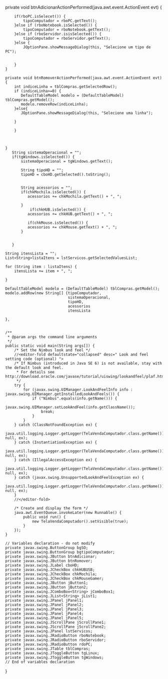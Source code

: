 
private void btnAdicionarActionPerformed(java.awt.event.ActionEvent evt) {                                             
        
        if(rboPC.isSelecet()) {
            tipoComputador = rboPC.getText();
        }else if (rboNotebook.isSelected()) {
            tipoComputador = rboNotebook.getText();
        }else if (rboServidor.isisSelected()) {
            tipoComputador = rboServidor.getText();
        }else {
            JOptionPane.showMessageDialog(this, "Selecione um tipo de PC");
            
                    
        }
    }                                            

    private void btnRomoverActionPerformed(java.awt.event.ActionEvent evt) {                                           
        int indiceLinha = tblCompras.getSelectedRow();
        if (indiceLinha>=0) {
           DefaultTableModel modelo = (DefaultTableModel) tblCompras.getModel();
           modelo.removeRow(indiceLinha);
        }else{
           JOptionPane.showMessageDialog(this, "Selecione uma linha"); 
            
        }
            
        }
        
        
        
    }                                          
       String sistemaOperacional = "";
       if(tgWindows.isSelected()) {
           sistemaOperacional = tgWindows.getText();
           
           String tipoHD = "";
           tipoHD = cboHD.getSelected().toString();
           
           
           String acessorios = "";
           if(chkMochila.isSelected()) {
              acessorios += chkMochila.getText() + ", ";
              
           }
               if(chkHUB.isSelected()) {
              acessorios += chkHUB.getText() + ", ";
              
              if(chkMouse.isSelected()) {
              acessorios += chkMouse.getText() + ", ";
           }
           
           
       }
    
    String itensLista = "";
    List<String>listaItens = lstServicos.getSelectedValuesList;
    
    for (String item : listaItens) {
        itensLista += item + ", ";
        
    }
        
    DefaultTableModel modelo = (DefaultTableModel) tblCompras.getModel();
    modelo.addRow(new String[] {tipoComputador,
                                sistemaOperacional,
                                tipoHD,
                                acessorios
                                itensLista        
                                    
    },

    
    /**
     * @param args the command line arguments
     */
    public static void main(String args[]) {
        /* Set the Nimbus look and feel */
        //<editor-fold defaultstate="collapsed" desc=" Look and feel setting code (optional) ">
        /* If Nimbus (introduced in Java SE 6) is not available, stay with the default look and feel.
         * For details see http://download.oracle.com/javase/tutorial/uiswing/lookandfeel/plaf.html 
         */
        try {
            for (javax.swing.UIManager.LookAndFeelInfo info : javax.swing.UIManager.getInstalledLookAndFeels()) {
                if ("Nimbus".equals(info.getName())) {
                    javax.swing.UIManager.setLookAndFeel(info.getClassName());
                    break;
                }
            }
        } catch (ClassNotFoundException ex) {
            java.util.logging.Logger.getLogger(TelaVendaComputador.class.getName()).log(java.util.logging.Level.SEVERE, null, ex);
        } catch (InstantiationException ex) {
            java.util.logging.Logger.getLogger(TelaVendaComputador.class.getName()).log(java.util.logging.Level.SEVERE, null, ex);
        } catch (IllegalAccessException ex) {
            java.util.logging.Logger.getLogger(TelaVendaComputador.class.getName()).log(java.util.logging.Level.SEVERE, null, ex);
        } catch (javax.swing.UnsupportedLookAndFeelException ex) {
            java.util.logging.Logger.getLogger(TelaVendaComputador.class.getName()).log(java.util.logging.Level.SEVERE, null, ex);
        }
        //</editor-fold>

        /* Create and display the form */
        java.awt.EventQueue.invokeLater(new Runnable() {
            public void run() {
                new TelaVendaComputador().setVisible(true);
            }
        });
    }

    // Variables declaration - do not modify                     
    private javax.swing.ButtonGroup bgSO;
    private javax.swing.ButtonGroup bgtipoComputador;
    private javax.swing.JButton btnAdicionar;
    private javax.swing.JButton btnRomover;
    private javax.swing.JLabel cboHD;
    private javax.swing.JCheckBox chkHUBUSB;
    private javax.swing.JCheckBox chkMochila;
    private javax.swing.JCheckBox chkMouseGamer;
    private javax.swing.JButton jButton1;
    private javax.swing.JButton jButton2;
    private javax.swing.JComboBox<String> jComboBox1;
    private javax.swing.JList<String> jList1;
    private javax.swing.JPanel jPanel1;
    private javax.swing.JPanel jPanel2;
    private javax.swing.JPanel jPanel3;
    private javax.swing.JPanel jPanel4;
    private javax.swing.JPanel jPanel5;
    private javax.swing.JScrollPane jScrollPane1;
    private javax.swing.JScrollPane jScrollPane2;
    private javax.swing.JPanel lstServicos;
    private javax.swing.JRadioButton rboNotebook;
    private javax.swing.JRadioButton rboServidor;
    private javax.swing.JRadioButton rdoPC;
    private javax.swing.JTable tblCompras;
    private javax.swing.JToggleButton tgLinux;
    private javax.swing.JToggleButton tgWindows;
    // End of variables declaration                   
}
